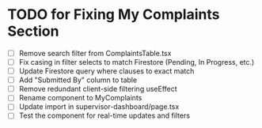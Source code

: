 # TODO for Fixing My Complaints Section

- [ ] Remove search filter from ComplaintsTable.tsx
- [ ] Fix casing in filter selects to match Firestore (Pending, In Progress, etc.)
- [ ] Update Firestore query where clauses to exact match
- [ ] Add "Submitted By" column to table
- [ ] Remove redundant client-side filtering useEffect
- [ ] Rename component to MyComplaints
- [ ] Update import in supervisor-dashboard/page.tsx
- [ ] Test the component for real-time updates and filters

